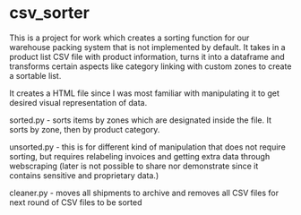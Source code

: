 # csv_sorter

This is a project for work which creates a sorting function for our warehouse packing system that is not implemented by default.
It takes in a product list CSV file with product information, turns it into a dataframe and transforms certain aspects like category linking with custom zones to create a sortable list.

It creates a HTML file since I was most familiar with manipulating it to get desired visual representation of data.

sorted.py - sorts items by zones which are designated inside the file. It sorts by zone, then by product category.

unsorted.py - this is for different kind of manipulation that does not require sorting, but requires relabeling invoices and getting extra data through webscraping (later is not possible to share nor demonstrate since it contains sensitive and proprietary data.)

cleaner.py - moves all shipments to archive and removes all CSV files for next round of CSV files to be sorted
